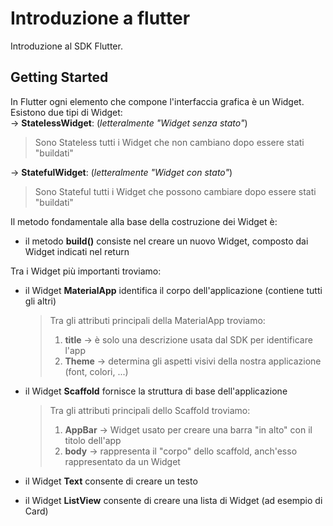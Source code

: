 # Introduzione a flutter

Introduzione al SDK Flutter.

## Getting Started

In Flutter ogni elemento che compone l'interfaccia grafica è un Widget.  
Esistono due tipi di Widget:  
->  __StatelessWidget__: (*letteralmente "Widget senza stato"*)  
> Sono Stateless tutti i Widget che non cambiano dopo essere stati "buildati"  

->  __StatefulWidget__: (*letteralmente "Widget con stato"*)  
> Sono Stateful tutti i Widget che possono cambiare dopo essere stati "buildati"  

Il metodo fondamentale alla base della costruzione dei Widget è:
- il metodo __build()__ consiste nel creare un nuovo Widget, composto dai Widget indicati nel return

Tra i Widget più importanti troviamo:
- il Widget __MaterialApp__ identifica il corpo dell'applicazione (contiene tutti gli altri)  
  > Tra gli attributi principali della MaterialApp troviamo:
  > 1. __title__ -> è solo una descrizione usata dal SDK per identificare l'app
  > 2. __Theme__ -> determina gli aspetti visivi della nostra applicazione (font, colori, ...)
  
- il Widget __Scaffold__ fornisce la struttura di base dell'applicazione  
  > Tra gli attributi principali dello Scaffold troviamo:
  > 1. __AppBar__ -> Widget usato per creare una barra "in alto" con il titolo dell'app
  > 2. __body__ -> rappresenta il "corpo" dello scaffold, anch'esso rappresentato da un Widget
    
- il Widget __Text__ consente di creare un testo  

- il Widget __ListView__ consente di creare una lista di Widget (ad esempio di Card)  